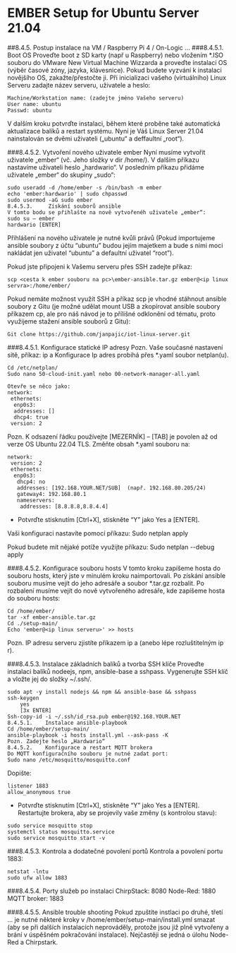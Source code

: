 # EMBER Setup for Ubuntu Server 21.04

##8.4.5.	Postup instalace na VM / Raspberry Pi 4 / On-Logic ...
###8.4.5.1.	Boot OS
Proveďte boot z SD karty (např u Raspberry) nebo vložením *.ISO souboru do VMware New Virtual Machine Wizzarda a proveďte instalaci OS (výběr časové zóny, jazyka, klávesnice). Pokud budete vyzvání k instalaci novějšího OS, zakažte/přestočte ji. Při inicializaci vašeho (virtuálního) Linux Serveru zadajte název serveru, uživatele a heslo:
```
Machine/Workstation name: (zadejte jméno Vašeho serveru)
User name: ubuntu
Passwd: ubuntu
```
V dalším kroku potvrďte instalaci, během které proběne také automatická aktualizace balíků a restart systému. Nyní je Váš Linux Server 21.04 nainstalován se dvěmi uživateli („ubuntu“ a deffaultní „root“).

###8.4.5.2.	Vytvoření nového uživatele ember
Nyní musíme vytvořit uživatele „ember“ (vč. Jeho složky v dir /home/). V dalším příkazu nastavíme uživateli heslo „hardwario“. V posledním příkazu přidáme uživatele „ember“ do skupiny „sudo“:
```
sudo useradd -d /home/ember -s /bin/bash -m ember 
echo 'ember:hardwario' | sudo chpasswd 
sudo usermod -aG sudo ember 
8.4.5.3.	 Získání souborů ansible
V tomto bodu se přihlašte na nově vytvořenéh uživatele „ember“:
sudo su – ember
hardwario [ENTER]
```
Přihlášení na nového uživatele je nutné kvůli právů (Pokud importujeme ansible soubory z účtu “ubuntu” budou jejím majetkem a bude s nimi moci nakládat jen uživatel “ubuntu” a defaultní uživatel “root”).

Pokud jste připojeni k Vašemu serveru přes SSH zadejte příkaz:
```
scp <cesta k ember souboru na pc>\ember-ansible.tar.gz ember@<ip linux servra>:/home/ember/
```
Pokud nemáte možnost využít SSH a příkaz scp je vhodné stáhnout ansible soubory z Gitu (je možné udělat mount USB a zkopírovat ansible soubory příkazem cp, ale pro náš návod je to přílišné odklonění od tématu, proto využijeme stažení ansible souborů z Gitu):
```
Git clone https://github.com/janpajic/iot-linux-server.git
```

###8.4.5.1.	Konfigurace statické IP adresy
Pozn. Vaše současné nastavení sítě, příkaz: ip a
Konfigurace Ip adres probíhá přes *.yaml soubor netplan(u).
```
Cd /etc/netplan/
Sudo nano 50-cloud-init.yaml nebo 00-network-manager-all.yaml

Otevře se něco jako:
network: 
 ethernets:
  enp0s3:
  addresses: []
  dhcp4: true
 version: 2
```
Pozn. K odsazení řádku používejte [MEZERNÍK] – [TAB] je povolen až od verze OS Ubuntu 22.04 TLS.
Změňte obsah *.yaml souboru na:
```
network: 
 version: 2
 ethernets: 
  enp0s3:
   dhcp4: no
   addresses: [192.168.YOUR.NET/SUB]  (např. 192.168.80.205/24)
   gateway4: 192.168.80.1
   nameservers:
    addresses: [8.8.8.8,8.8.4.4]
```
-	Potvrďte stisknutím [Ctrl+X], stiskněte “Y” jako Yes a [ENTER].

Vaši konfiguraci nastavíte pomocí příkazu:
Sudo netplan apply

Pokud budete mít nějaké potíže využijte příkazu:
Sudo netplan --debug apply

###8.4.5.2.	Konfigurace souboru hosts
V tomto kroku zapíšeme hosta do souboru hosts, který jste v minulém kroku naimportovali.
Po získání ansible souboru musíme vejít do jeho adresáře a soubor *.tar.gz rozbalit. Po rozbalení musíme vejít do nově vytvořeného adresáře, kde zapíšeme hosta do souboru hosts:
```
Cd /home/ember/
tar -xf ember-ansible.tar.gz
Cd ./setup-main/
Echo 'ember@<ip linux serveru>' >> hosts
```
Pozn. IP adresu serveru zjistíte příkazem ip a (anebo lépe rozluštitelným ip r).

###8.4.5.3.	Instalace základních balíků a tvorba SSH klíče
Proveďte instalaci balíků nodeejs, npm, ansible-base a sshpass. Vygenerujte SSH klíč a vložte jej do složky ~/.ssh/.
```
sudo apt -y install nodejs && npm && ansible-base && sshpass
ssh-keygen
	yes
	[3x ENTER]
Ssh-copy-id -i ~/.ssh/id_rsa.pub ember@192.168.YOUR.NET
8.4.5.1.	Instalace ansible-playbook
Cd /home/ember/setup-main/
ansible-playbook -i hosts install.yml --ask-pass -K
Pozn. Zadejte heslo „Hardwario“
8.4.5.2.	Konfigurace a restart MQTT brokera
Do MQTT konfiguračního souboru je nutné zadat port:
Sudo nano /etc/mosquitto/mosquitto.conf
```
Dopište:
```
listener 1883 
allow_anonymous true 
```
-	Potvrďte stisknutím [Ctrl+X], stiskněte “Y” jako Yes a [ENTER].
Restartujte brokera, aby se projevily vaše změny (s kontrolou stavu):
```
sudo service mosquitto stop
systemctl status mosquitto.service 
sudo service mosquitto start -v
```
###8.4.5.3.	Kontrola a dodatečné povolení portů
Kontrola a povolení portu 1883:
```
netstat -lntu
sudo ufw allow 1883
```
###8.4.5.4.	Porty služeb po instalaci
ChirpStack:	 8080
Node-Red:	 1880
MQTT broker:	 1883

###8.4.5.5.	Ansible trouble shooting
Pokud zpuštíte instlaci po druhé, třetí ... je nutné některé kroky v /home/ember/setup-main/install.yml smazat (aby se při dalších instalacích neprováděly, protože jsou již plně vytvořeny a brání v úspěšném pokračování instalace). Nejčastěji se jedná o úlohu Node-Red a Chirpstark.

